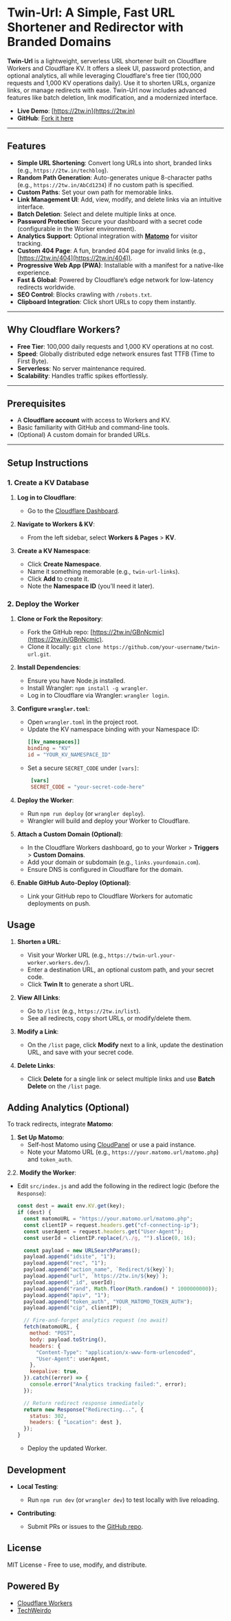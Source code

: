 # Twin-Url: A Simple, Fast URL Shortener and Redirector with Branded Domains

**Twin-Url** is a lightweight, serverless URL shortener built on Cloudflare Workers and Cloudflare KV. It offers a sleek UI, password protection, and optional analytics, all while leveraging Cloudflare's free tier (100,000 requests and 1,000 KV operations daily). Use it to shorten URLs, organize links, or manage redirects with ease. Twin-Url now includes advanced features like batch deletion, link modification, and a modernized interface.

- **Live Demo**: [https://2tw.in](https://2tw.in)
- **GitHub**: [Fork it here](https://2tw.in/GBnNcmic)

---

## Features

- **Simple URL Shortening**: Convert long URLs into short, branded links (e.g., `https://2tw.in/techblog`).
- **Random Path Generation**: Auto-generates unique 8-character paths (e.g., `https://2tw.in/AbCd1234`) if no custom path is specified.
- **Custom Paths**: Set your own path for memorable links.
- **Link Management UI**: Add, view, modify, and delete links via an intuitive interface.
- **Batch Deletion**: Select and delete multiple links at once.
- **Password Protection**: Secure your dashboard with a secret code (configurable in the Worker environment).
- **Analytics Support**: Optional integration with [**Matomo**](https://matomo.org/) for visitor tracking.
- **Custom 404 Page**: A fun, branded 404 page for invalid links (e.g., [https://2tw.in/404](https://2tw.in/404)).
- **Progressive Web App (PWA)**: Installable with a manifest for a native-like experience.
- **Fast & Global**: Powered by Cloudflare’s edge network for low-latency redirects worldwide.
- **SEO Control**: Blocks crawling with `/robots.txt`.
- **Clipboard Integration**: Click short URLs to copy them instantly.

---

## Why Cloudflare Workers?

- **Free Tier**: 100,000 daily requests and 1,000 KV operations at no cost.
- **Speed**: Globally distributed edge network ensures fast TTFB (Time to First Byte).
- **Serverless**: No server maintenance required.
- **Scalability**: Handles traffic spikes effortlessly.

---

## Prerequisites

- A **Cloudflare account** with access to Workers and KV.
- Basic familiarity with GitHub and command-line tools.
- (Optional) A custom domain for branded URLs.

---

## Setup Instructions

### 1. Create a KV Database

1. **Log in to Cloudflare**:
   - Go to the [Cloudflare Dashboard](https://dash.cloudflare.com/).

2. **Navigate to Workers & KV**:
   - From the left sidebar, select **Workers & Pages** > **KV**.

3. **Create a KV Namespace**:
   - Click **Create Namespace**.
   - Name it something memorable (e.g., `twin-url-links`).
   - Click **Add** to create it.
   - Note the **Namespace ID** (you’ll need it later).

### 2. Deploy the Worker

1. **Clone or Fork the Repository**:
   - Fork the GitHub repo: [https://2tw.in/GBnNcmic](https://2tw.in/GBnNcmic).
   - Clone it locally: `git clone https://github.com/your-username/twin-url.git`.

2. **Install Dependencies**:
   - Ensure you have Node.js installed.
   - Install Wrangler: `npm install -g wrangler`.
   - Log in to Cloudflare via Wrangler: `wrangler login`.

3. **Configure `wrangler.toml`**:
   - Open `wrangler.toml` in the project root.
   - Update the KV namespace binding with your Namespace ID:
     ```toml
     [[kv_namespaces]]
     binding = "KV"
     id = "YOUR_KV_NAMESPACE_ID"
     ```
   - Set a secure `SECRET_CODE` under `[vars]`:
     ```toml
      [vars]
      SECRET_CODE = "your-secret-code-here"
     ```
4. **Deploy the Worker**:
   - Run `npm run deploy` (or `wrangler deploy`).
   - Wrangler will build and deploy your Worker to Cloudflare.

5. **Attach a Custom Domain (Optional)**:
   - In the Cloudflare Workers dashboard, go to your Worker > **Triggers** > **Custom Domains**.
   - Add your domain or subdomain (e.g., `links.yourdomain.com`).
   - Ensure DNS is configured in Cloudflare for the domain.

6. **Enable GitHub Auto-Deploy (Optional)**:
   - Link your GitHub repo to Cloudflare Workers for automatic deployments on push.

## Usage

1. **Shorten a URL**:
   - Visit your Worker URL (e.g., `https://twin-url.your-worker.workers.dev/`).
   - Enter a destination URL, an optional custom path, and your secret code.
   - Click **Twin It** to generate a short URL.

2. **View All Links**:
   - Go to `/list` (e.g., `https://2tw.in/list`).
   - See all redirects, copy short URLs, or modify/delete them.

3. **Modify a Link**:
   - On the `/list` page, click **Modify** next to a link, update the destination URL, and save with your secret code.

4. **Delete Links**:
   - Click **Delete** for a single link or select multiple links and use **Batch Delete** on the `/list` page.

## Adding Analytics (Optional)

To track redirects, integrate **Matomo**:

1. **Set Up Matomo**:
   - Self-host Matomo using [CloudPanel](https://www.cloudpanel.io/docs/v2/php/applications/matomo/) or use a paid instance.
   - Note your Matomo URL (e.g., `https://your.matomo.url/matomo.php`) and `token_auth`.

2.2. **Modify the Worker**:
   - Edit `src/index.js` and add the following in the redirect logic (before the `Response`):
     ```javascript
     const dest = await env.KV.get(key);
     if (dest) {
       const matomoURL = "https://your.matomo.url/matomo.php";
       const clientIP = request.headers.get("cf-connecting-ip");
       const userAgent = request.headers.get("User-Agent");
       const userId = clientIP.replace(/\./g, "").slice(0, 16);

       const payload = new URLSearchParams();
       payload.append("idsite", "1");
       payload.append("rec", "1");
       payload.append("action_name", `Redirect/${key}`);
       payload.append("url", `https://2tw.in/${key}`);
       payload.append("_id", userId);
       payload.append("rand", Math.floor(Math.random() * 1000000000));
       payload.append("apiv", "1");
       payload.append("token_auth", "YOUR_MATOMO_TOKEN_AUTH");
       payload.append("cip", clientIP);

       // Fire-and-forget analytics request (no await)
       fetch(matomoURL, {
         method: "POST",
         body: payload.toString(),
         headers: {
           "Content-Type": "application/x-www-form-urlencoded",
           "User-Agent": userAgent,
         },
         keepalive: true,
       }).catch((error) => {
         console.error("Analytics tracking failed:", error);
       });

       // Return redirect response immediately
       return new Response("Redirecting...", {
         status: 302,
         headers: { "Location": dest },
       });
     }
     ```
        - Deploy the updated Worker.


## Development

- **Local Testing**:
  - Run `npm run dev` (or `wrangler dev`) to test locally with live reloading.

- **Contributing**:
  - Submit PRs or issues to the [GitHub repo](https://2tw.in/GBnNcmic).

## License

MIT License - Free to use, modify, and distribute.

## Powered By

- [Cloudflare Workers](https://workers.cloudflare.com/)
- [TechWeirdo](https://www.techweirdo.net)

